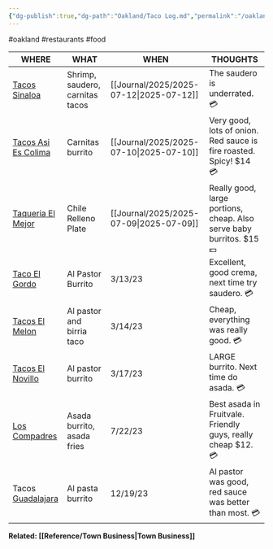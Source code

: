 ```yaml
---
{"dg-publish":true,"dg-path":"Oakland/Taco Log.md","permalink":"/oakland/taco-log/","title":"Taco Log","noteIcon":"1","updated":"2025-07-19T21:08:38.896-07:00"}
---
```


#oakland #restaurants #food 

| WHERE                                                                                                                              | WHAT                            | WHEN           | THOUGHTS                                                             |
| ---------------------------------------------------------------------------------------------------------------------------------- | ------------------------------- | -------------- | -------------------------------------------------------------------- |
| [Tacos Sinaloa](https://tacossinaloaoakland.com/)                                                                                  | Shrimp, saudero, carnitas tacos | [[Journal/2025/2025-07-12\|2025-07-12]] | The saudero is underrated. 💳                                        |
| [Tacos Asi Es Colima](https://www.yelp.com/biz/tacos-asi-es-colima-oakland-2)                                                      | Carnitas burrito                | [[Journal/2025/2025-07-10\|2025-07-10]] | Very good, lots of onion. Red sauce is fire roasted. Spicy! $14 💳   |
| [Taqueria El Mejor](https://www.yelp.com/biz/taqueria-la-mejor-oakland)                                                            | Chile Relleno Plate             | [[Journal/2025/2025-07-09\|2025-07-09]] | Really good, large portions, cheap. Also serve baby burritos. $15 💵 |
| [Taco El Gordo](https://www.yelp.com/biz/tacos-el-gordo-oakland-2)                                                                 | Al Pastor Burrito               | 3/13/23        | Excellent, good crema, next time try saudero. 💳                     |
| [Tacos El Melon](https://www.yelp.com/biz/tacos-el-melon-oakland-2)                                                                | Al pastor and birria taco       | 3/14/23        | Cheap, everything was really good. 💳                                |
| [Tacos El Novillo](https://www.yelp.com/biz/tacos-el-novillo-oakland-2)                                                            | Al pastor burrito               | 3/17/23        | LARGE burrito. Next time do asada. 💳                                |
| [Los Compadres](https://www.yelp.com/biz/los-compadres-taco-truck-oakland-2)                                                       | Asada burrito, asada fries      | 7/22/23        | Best asada in Fruitvale. Friendly guys, really cheap $12. 💳         |
| Tacos [Guadalajara](https://www.google.com/search?channel=frs&client=firefox-b-1-d&q=tacos+guadalajara#rlimm=10656403252407561765) | Al pasta burrito                | 12/19/23       | Al pastor was good, red sauce was better than most. 💳               |

**Related: [[Reference/Town Business\|Town Business]]**